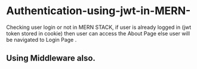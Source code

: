 # Authentication-using-jwt-in-MERN-
Checking user login or not in MERN STACK, if user is already logged in (jwt token stored in cookie) then user can access the About Page else user will be navigated to Login Page .

## Using Middleware also.
